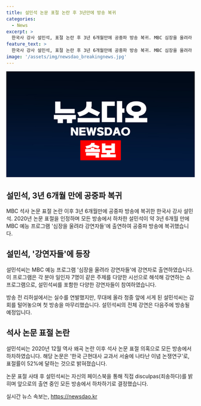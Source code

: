 ```yaml
---
title: 설민석 논문 표절 논란 후 3년만에 방송 복귀
categories:
  - News
excerpt: >
  한국사 강사 설민석, 표절 논란 후 3년 6개월만에 공중파 방송 복귀. MBC 심장을 울려라 강연자들에 출연. 간격있는 강의, 긴장 속 무대에 섰지만 감동적이었고, 관전 포인트 될 것. 이전 논란으로 하차 발표했으나 책임 인정하며 공백 이후 복귀. 강의는 19일에 전파될 예정. 클릭!
feature_text: >
  한국사 강사 설민석, 표절 논란 후 3년 6개월만에 공중파 방송 복귀. MBC 심장을 울려라 강연자들에 출연. 간격있는 강의, 긴장 속 무대에 섰지만 감동적이었고, 관전 포인트 될 것. 이전 논란으로 하차 발표했으나 책임 인정하며 공백 이후 복귀. 강의는 19일에 전파될 예정. 클릭!
image: '/assets/img/newsdao_breakingnews.jpg'
---
```


<p><img src="/assets/img/newsdao_breakingnews.jpg" alt="firstkoreanews 속보" /></p>

<h2>설민석, 3년 6개월 만에 공중파 복귀</h2>

<p data-ke-size="size16">MBC 석사 논문 표절 논란 이후 3년 6개월만에 공중파 방송에 복귀한 한국사 강사 설민석. 2020년 논문 표절을 인정하며 모든 방송에서 하차한 설민석이 약 3년 6개월 만에 MBC 예능 프로그램 '심장을 울려라 강연자들'에 출연하여 공중파 방송에 복귀했습니다.</p>

<h2 data-ke-size="size26">설민석, '강연자들'에 등장</h2>

<p data-ke-size="size16">설민석씨는 MBC 예능 프로그램 '심장을 울려라 강연자들'에 강연자로 출연하였습니다. 이 프로그램은 각 분야 일인자 7명이 같은 주제를 다양한 시선으로 해석해 강연하는 쇼 프로그램으로, 설민석씨를 포함한 다양한 강연자들이 참여하였습니다.</p>

<p data-ke-size="size16">방송 전 리허설에서는 실수를 연발했지만, 무대에 올라 청중 앞에 서게 된 설민석씨는 감회를 털어놓으며 첫 방송을 마무리했습니다. 설민석씨의 전체 강연은 다음주에 방송될 예정입니다.</p>

<h2 data-ke-size="size26">석사 논문 표절 논란</h2>

<p data-ke-size="size16">설민석씨는 2020년 12월 역사 왜곡 논란 이후 석사 논문 표절 의혹으로 모든 방송에서 하차하였습니다. 해당 논문은 '한국 근현대사 교과서 서술에 나타난 이념 논쟁연구'로, 표절률이 52%에 달하는 것으로 밝혀졌습니다.</p>

<p data-ke-size="size16">논문 표절 사태 후 설민석씨는 자신의 페이스북을 통해 직접 disculpas(죄송하다)를 밝히며 앞으로의 출연 중인 모든 방송에서 하차하기로 결정했습니다.</p>
실시간 뉴스 속보는, <a href="https://newsdao.kr" rel="dofollow">https://newsdao.kr</a>


